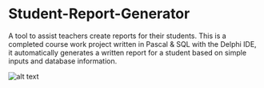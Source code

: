 # Student-Report-Generator
A tool to assist teachers create reports for their students. This is a completed course work project written in Pascal & SQL with the Delphi IDE, it automatically generates a written report for a student based on simple inputs and database information.

![alt text](https://github.com/jude-james/Student-Report-Generator/blob/main/sshmp.png|width=200)
